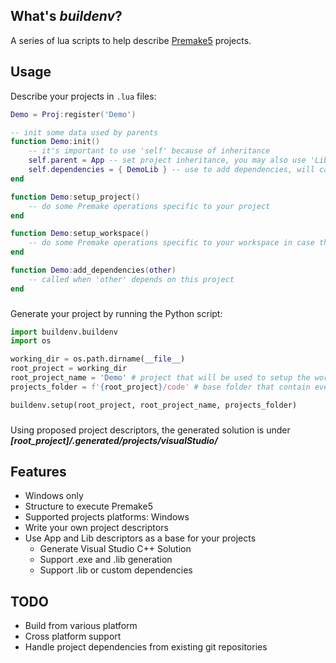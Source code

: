 ## What's ***buildenv***?
A series of lua scripts to help describe [Premake5](https://premake.github.io/) projects.

## Usage

Describe your projects in `.lua` files:

```lua
Demo = Proj:register('Demo')

-- init some data used by parents
function Demo:init()
	-- it's important to use 'self' because of inheritance
	self.parent = App -- set project inheritance, you may also use 'Lib' others made by yourself
	self.dependencies = { DemoLib } -- use to add dependencies, will call 'add_dependencies()' function on dependence projects
end

function Demo:setup_project()
	-- do some Premake operations specific to your project
end

function Demo:setup_workspace()
	-- do some Premake operations specific to your workspace in case this project is used as a root project
end

function Demo:add_dependencies(other)
	-- called when 'other' depends on this project
end
```
###
Generate your project by running the Python script:

```python
import buildenv.buildenv
import os

working_dir = os.path.dirname(__file__)
root_project = working_dir
root_project_name = 'Demo' # project that will be used to setup the workspace
projects_folder = f'{root_project}/code' # base folder that contain every project config that will be loaded

buildenv.setup(root_project, root_project_name, projects_folder)
```
###
Using proposed project descriptors, the generated solution is under ***[root_project]/.generated/projects/visualStudio/***

## Features
- Windows only
- Structure to execute Premake5
- Supported projects platforms: Windows
- Write your own project descriptors
- Use App and Lib descriptors as a base for your projects
	- Generate Visual Studio C++ Solution
	- Support .exe and .lib generation
	- Support .lib or custom dependencies

## TODO
- Build from various platform
- Cross platform support
- Handle project dependencies from existing git repositories